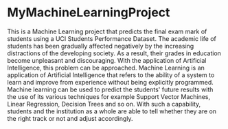 # MyMachineLearningProject
This is a Machine Learning project that predicts the final exam mark of students using a UCI Students Performance Dataset.
The academic life of students has been gradually affected negatively by the increasing distractions of the developing society. As a result, their grades in education become unpleasant and discouraging. With the application of Artificial Intelligence, this problem can be approached. Machine Learning is an application of Artificial Intelligence that refers to the ability of a system to learn and improve from experience without being explicitly programmed. Machine learning can be used to predict the students' future results with the use of its various techniques for example Support Vector Machines, Linear Regression, Decision Trees and so on. With such a capability, students and the institution as a whole are able to tell whether they are on the right track or not and adjust accordingly.
